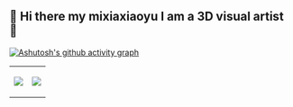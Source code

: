## 👋 Hi there my mixiaxiaoyu I am a 3D visual artist 👋
[![Ashutosh's github activity graph](https://github-readme-activity-graph.vercel.app/graph?username=Mixiaxiaoyu&theme=dracula)](https://github.com/ashutosh00710/github-readme-activity-graph)

<table border="0">
<tr>
<td>

![](https://github-readme-stats.vercel.app/api?username=Mixiaxiaoyu&show_icons=true&theme=transparent)

</td>
<td>

![](https://github-readme-stats.vercel.app/api/top-langs/?username=Mixiaxiaoyu&layout=compact)

</td>
</tr>
</table>
